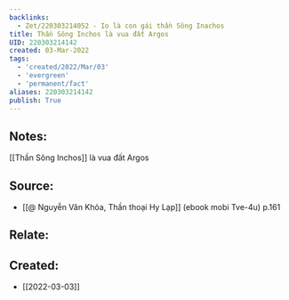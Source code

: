 ```yaml
---
backlinks:
  - Zet/220303214052 - Io là con gái thần Sông Inachos
title: Thần Sông Inchos là vua đất Argos
UID: 220303214142
created: 03-Mar-2022
tags:
  - 'created/2022/Mar/03'
  - 'evergreen'
  - 'permanent/fact'
aliases: 220303214142
publish: True
---
```

## Notes:
[[Thần Sông Inchos]] là vua đất Argos

## Source:
- [[@ Nguyễn Văn Khỏa, Thần thoại Hy Lạp]] (ebook mobi Tve-4u) p.161

## Relate:
## Created:
- [[2022-03-03]]
